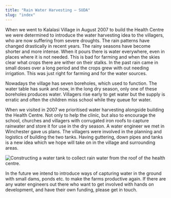 ```yaml
---
title: "Rain Water Harvesting – SUDA"
slug: "index"
---
```


When we went to Kalalasi Village in August 2007 to build the Health Centre we were determined to introduce the water harvesting idea to the villagers, who are now suffering from severe droughts. The rain patterns have changed drastically in recent years. The rainy seasons have become shorter and more intense. When it pours there is water everywhere, even in places where it is not needed. This is bad for farming and when the skies clear what crops there are wither on their stalks. In the past rain came in small doses over a long period and the crops grew with out needing irrigation. This was just right for farming and for the water sources.

Nowadays the village has seven boreholes, which used to function. The water table has sunk and now, in the long dry season, only one of these boreholes produces water. Villagers rise early to get water but the supply is erratic and often the children miss school while they queue for water.

When we visited in 2007 we prioritised water harvesting alongside building the Health Centre. Not only to help the clinic, but also to encourage the school, churches and villagers with corrugated iron roofs to capture rainwater and store it for use in the dry season. A water engineer we met in Winchester gave us plans. The villagers were involved in the planning and logistics of building the two tanks. Having guttering, down pipes and tanks is a new idea which we hope will take on in the village and surrounding areas.

![Constructing a water tank to collect rain water from the roof of the health centre.](/wp-content/photos/water_tank.jpg)

In the future we intend to introduce ways of capturing water in the ground with small dams, ponds etc. to make the farms productive again. If there are any water engineers out there who want to get involved with hands on development, and have their own funding, please get in touch.